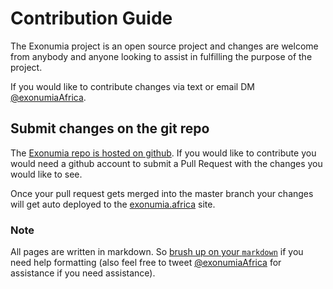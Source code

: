 # Contribution Guide

The Exonumia project is an open source project and changes are welcome from anybody and anyone looking to assist in fulfilling the purpose of the project.

If you would like to contribute changes via text or email DM [@exonumiaAfrica](https://twitter.com/exonumiaAfrica).

## Submit changes on the git repo

The [Exonumia repo is hosted on github](https://github.com/exonumia-cc/exonumia). If you would like to contribute you would need a github account to submit a Pull Request with the changes you would like to see.

Once your pull request gets merged into the master branch your changes will get auto deployed to the [exonumia.africa](https://exonumia.africa) site.

### Note

All pages are written in markdown. So [brush up on your `markdown`](https://github.com/adam-p/markdown-here/wiki/Markdown-Cheatsheet) if you need help formatting (also feel free to tweet [@exonumiaAfrica](https://twitter.com/exonumiaAfrica) for assistance if you need assistance).
